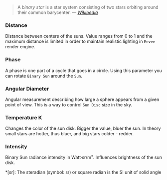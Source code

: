 > A _binary star_ is a star system consisting of two stars orbiting around their common barycenter.
> — <cite>[Wikipedia][1]</cite>


### Distance

Distance between centers of the suns. Value ranges from 0 to 1 and the maximum distance is limited in order to maintain
realistic lighting in `Eevee` render engine. 

### Phase

A phase is one part of a cycle that goes in a circle. Using this parameter you can rotate `Binary Sun` around the `Sun`.

### Angular Diameter

Angular measurement describing how large a sphere appears from a given point of view. This is a way to control `Sun Disc`
size in the sky.

<!-- When increased it changes the sun lamp Angle value and makes shadows more soft. -->

### Temperature K

Changes the color of the sun disk. Bigger the value, bluer the sun. In theory small stars are hotter, thus bluer,
and big stars colder - redder.

### Intensity

Binary Sun radiance intensity in Watt·sr/m². Influences brightness of the sun disk.

[1]: https://en.wikipedia.org/wiki/Binary_star
*[sr]: The steradian (symbol: sr) or square radian is the SI unit of solid angle